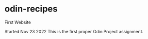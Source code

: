 # odin-recipes
First Website

Started Nov 23 2022
This is the first proper Odin Project assignment.
